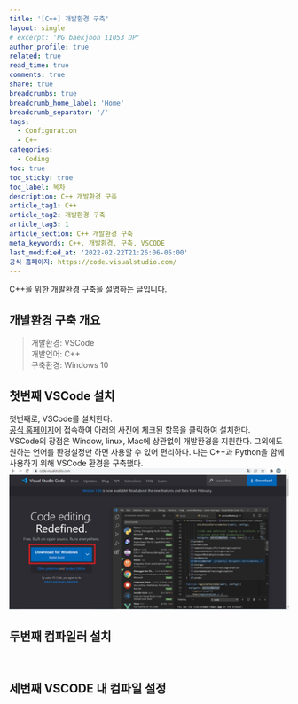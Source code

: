 ```yaml
---
title: '[C++] 개발환경 구축'
layout: single
# excerpt: 'PG baekjoon 11053 DP'
author_profile: true
related: true
read_time: true
comments: true
share: true
breadcrumbs: true
breadcrumb_home_label: 'Home'
breadcrumb_separator: '/'
tags:
  - Configuration
  - C++
categories:
  - Coding
toc: true
toc_sticky: true
toc_label: 목차
description: C++ 개발환경 구축
article_tag1: C++
article_tag2: 개발환경 구축
article_tag3: 1
article_section: C++ 개발환경 구축
meta_keywords: C++, 개발환경, 구축, VSCODE
last_modified_at: '2022-02-22T21:26:06-05:00'
공식 홈페이지: https://code.visualstudio.com/
---
```


C&#43;&#43;을 위한 개발환경 구축을 설명하는 글입니다.

## 개발환경 구축 개요

> 개발환경: VSCode<br>
> 개발언어: C++<br>
> 구축환경: Windows 10

## 첫번째 VSCode 설치
첫번째로, VSCode를 설치한다.<br>
[공식 홈페이지](#)에 접속하여 아래의 사진에 체크된 항목을 클릭하여 설치한다.<br>
VSCode의 장점은 Window, linux, Mac에 상관없이 개발환경을 지원한다.
그외에도 원하는 언어를 환경설정만 하면 사용할 수 있어 편리하다.
나는 C++과 Python을 함께 사용하기 위해 VSCode 환경을 구축했다.
![create new repository](/assets/images/2022-02-22-CD-C++-Start/VSCODE_Install.png)
<br>

## 두번째 컴파일러 설치

<br>

## 세번째 VSCODE 내 컴파일 설정

<br>
